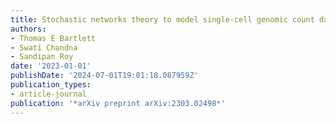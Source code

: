 ```yaml
---
title: Stochastic networks theory to model single-cell genomic count data
authors:
- Thomas E Bartlett
- Swati Chandna
- Sandipan Roy
date: '2023-01-01'
publishDate: '2024-07-01T19:01:18.087959Z'
publication_types:
- article-journal
publication: '*arXiv preprint arXiv:2303.02498*'
---
```

